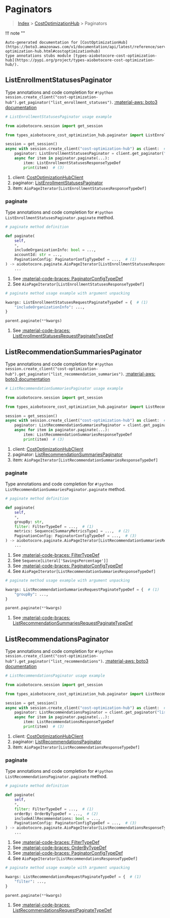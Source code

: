 # Paginators

> [Index](../README.md) > [CostOptimizationHub](./README.md) > Paginators

!!! note ""

    Auto-generated documentation for [CostOptimizationHub](https://boto3.amazonaws.com/v1/documentation/api/latest/reference/services/cost-optimization-hub.html#costoptimizationhub)
    type annotations stubs module [types-aiobotocore-cost-optimization-hub](https://pypi.org/project/types-aiobotocore-cost-optimization-hub/).

## ListEnrollmentStatusesPaginator

Type annotations and code completion for `#!python session.create_client("cost-optimization-hub").get_paginator("list_enrollment_statuses")`.
[:material-aws: boto3 documentation](https://boto3.amazonaws.com/v1/documentation/api/latest/reference/services/cost-optimization-hub/paginator/ListEnrollmentStatuses.html#CostOptimizationHub.Paginator.ListEnrollmentStatuses)

```python
# ListEnrollmentStatusesPaginator usage example

from aiobotocore.session import get_session

from types_aiobotocore_cost_optimization_hub.paginator import ListEnrollmentStatusesPaginator

session = get_session()
async with session.create_client("cost-optimization-hub") as client:  # (1)
    paginator: ListEnrollmentStatusesPaginator = client.get_paginator("list_enrollment_statuses")  # (2)
    async for item in paginator.paginate(...):
        item: ListEnrollmentStatusesResponseTypeDef
        print(item)  # (3)
```

1. client: [CostOptimizationHubClient](./client.md)
2. paginator: [ListEnrollmentStatusesPaginator](./paginators.md#listenrollmentstatusespaginator)
3. item: `AioPageIterator[ListEnrollmentStatusesResponseTypeDef]`


### paginate

Type annotations and code completion for `#!python ListEnrollmentStatusesPaginator.paginate` method.

```python
# paginate method definition

def paginate(
    self,
    *,
    includeOrganizationInfo: bool = ...,
    accountId: str = ...,
    PaginationConfig: PaginatorConfigTypeDef = ...,  # (1)
) -> aiobotocore.paginate.AioPageIterator[ListEnrollmentStatusesResponseTypeDef]:  # (2)
    ...
```

1. See [:material-code-braces: PaginatorConfigTypeDef](./type_defs.md#paginatorconfigtypedef)
2. See `AioPageIterator[ListEnrollmentStatusesResponseTypeDef]`


```python
# paginate method usage example with argument unpacking

kwargs: ListEnrollmentStatusesRequestPaginateTypeDef = {  # (1)
    "includeOrganizationInfo": ...,
}

parent.paginate(**kwargs)
```

1. See [:material-code-braces: ListEnrollmentStatusesRequestPaginateTypeDef](./type_defs.md#listenrollmentstatusesrequestpaginatetypedef)
## ListRecommendationSummariesPaginator

Type annotations and code completion for `#!python session.create_client("cost-optimization-hub").get_paginator("list_recommendation_summaries")`.
[:material-aws: boto3 documentation](https://boto3.amazonaws.com/v1/documentation/api/latest/reference/services/cost-optimization-hub/paginator/ListRecommendationSummaries.html#CostOptimizationHub.Paginator.ListRecommendationSummaries)

```python
# ListRecommendationSummariesPaginator usage example

from aiobotocore.session import get_session

from types_aiobotocore_cost_optimization_hub.paginator import ListRecommendationSummariesPaginator

session = get_session()
async with session.create_client("cost-optimization-hub") as client:  # (1)
    paginator: ListRecommendationSummariesPaginator = client.get_paginator("list_recommendation_summaries")  # (2)
    async for item in paginator.paginate(...):
        item: ListRecommendationSummariesResponseTypeDef
        print(item)  # (3)
```

1. client: [CostOptimizationHubClient](./client.md)
2. paginator: [ListRecommendationSummariesPaginator](./paginators.md#listrecommendationsummariespaginator)
3. item: `AioPageIterator[ListRecommendationSummariesResponseTypeDef]`


### paginate

Type annotations and code completion for `#!python ListRecommendationSummariesPaginator.paginate` method.

```python
# paginate method definition

def paginate(
    self,
    *,
    groupBy: str,
    filter: FilterTypeDef = ...,  # (1)
    metrics: Sequence[SummaryMetricsType] = ...,  # (2)
    PaginationConfig: PaginatorConfigTypeDef = ...,  # (3)
) -> aiobotocore.paginate.AioPageIterator[ListRecommendationSummariesResponseTypeDef]:  # (4)
    ...
```

1. See [:material-code-braces: FilterTypeDef](./type_defs.md#filtertypedef)
2. See `Sequence[Literal['SavingsPercentage']]`
3. See [:material-code-braces: PaginatorConfigTypeDef](./type_defs.md#paginatorconfigtypedef)
4. See `AioPageIterator[ListRecommendationSummariesResponseTypeDef]`


```python
# paginate method usage example with argument unpacking

kwargs: ListRecommendationSummariesRequestPaginateTypeDef = {  # (1)
    "groupBy": ...,
}

parent.paginate(**kwargs)
```

1. See [:material-code-braces: ListRecommendationSummariesRequestPaginateTypeDef](./type_defs.md#listrecommendationsummariesrequestpaginatetypedef)
## ListRecommendationsPaginator

Type annotations and code completion for `#!python session.create_client("cost-optimization-hub").get_paginator("list_recommendations")`.
[:material-aws: boto3 documentation](https://boto3.amazonaws.com/v1/documentation/api/latest/reference/services/cost-optimization-hub/paginator/ListRecommendations.html#CostOptimizationHub.Paginator.ListRecommendations)

```python
# ListRecommendationsPaginator usage example

from aiobotocore.session import get_session

from types_aiobotocore_cost_optimization_hub.paginator import ListRecommendationsPaginator

session = get_session()
async with session.create_client("cost-optimization-hub") as client:  # (1)
    paginator: ListRecommendationsPaginator = client.get_paginator("list_recommendations")  # (2)
    async for item in paginator.paginate(...):
        item: ListRecommendationsResponseTypeDef
        print(item)  # (3)
```

1. client: [CostOptimizationHubClient](./client.md)
2. paginator: [ListRecommendationsPaginator](./paginators.md#listrecommendationspaginator)
3. item: `AioPageIterator[ListRecommendationsResponseTypeDef]`


### paginate

Type annotations and code completion for `#!python ListRecommendationsPaginator.paginate` method.

```python
# paginate method definition

def paginate(
    self,
    *,
    filter: FilterTypeDef = ...,  # (1)
    orderBy: OrderByTypeDef = ...,  # (2)
    includeAllRecommendations: bool = ...,
    PaginationConfig: PaginatorConfigTypeDef = ...,  # (3)
) -> aiobotocore.paginate.AioPageIterator[ListRecommendationsResponseTypeDef]:  # (4)
    ...
```

1. See [:material-code-braces: FilterTypeDef](./type_defs.md#filtertypedef)
2. See [:material-code-braces: OrderByTypeDef](./type_defs.md#orderbytypedef)
3. See [:material-code-braces: PaginatorConfigTypeDef](./type_defs.md#paginatorconfigtypedef)
4. See `AioPageIterator[ListRecommendationsResponseTypeDef]`


```python
# paginate method usage example with argument unpacking

kwargs: ListRecommendationsRequestPaginateTypeDef = {  # (1)
    "filter": ...,
}

parent.paginate(**kwargs)
```

1. See [:material-code-braces: ListRecommendationsRequestPaginateTypeDef](./type_defs.md#listrecommendationsrequestpaginatetypedef)
